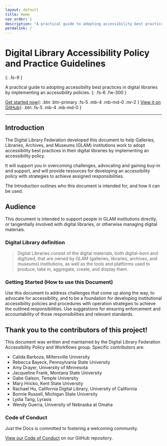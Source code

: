 ```yaml
---
layout: default
title: Home
nav_order: 1
description: "A practical guide to adopting accessibility best practices in digital libraries by implementing an accessibility policies."
permalink: /
---
```


# Digital Library Accessibility Policy and Practice Guidelines
{: .fs-9 }

A practical guide to adopting accessibility best practices in digital libraries by implementing an accessibility policies.
{: .fs-6 .fw-300 }

[Get started now](#introduction){: .btn .btn-primary .fs-5 .mb-4 .mb-md-0 .mr-2 }
[View it on GitHub][Guidelines repo]{: .btn .fs-5 .mb-4 .mb-md-0 }

---

## Introduction

The Digital Library Federation developed this document to help Galleries, Libraries, Archives, and Museums (GLAM) institutions work to adopt accessibility best practices in their digital libraries by implementing an accessibility policy. 

It will support you in overcoming challenges, advocating and gaining buy-in and support, and will provide resources for developing an accessibility policy with strategies to achieve assigned responsibilities. 

The Introduction outlines who this document is intended for, and how it can be used. 

## Audience

This document is intended to support people in GLAM institutions directly, or tangentially involved with digital libraries, or otherwise managing digital materials.

### Digital Library definition

> Digital Libraries consist of the digital materials, both digital-born and digitized, that are owned by GLAM (galleries, libraries, archives, and museums) institutions, as well as the tools and platforms used to produce, take in, aggregate, create, and display them. 

### Getting Started (How to use this Document)

Use this document to address challenges that come up along the way, to advocate for accessibility, and to be  a foundation for developing institutional accessibility policies and procedures with operation strategies to achieve the outlined responsibilities. Use suggestions for ensuring enforcement and accountability of those responsibilities and relevant standards.

## Thank you to the contributors of this project!

This document was written and maintained by the Digital Library Federation Accessibility Policy and Workflows group. Specific contributors are:

- Calida Barboza, Millersville University
- Rebecca Bayeck, Pennsylvania State University
- Amy Drayer, University of Minnesota
- Jacqueline Frank, Montana State University
- Gabe Galson, Temple University
- Mary Hricko, Kent State University
- Rachael Hu, California Digital Library, University of California
- Bonnie Russell, Michigan State University
- Lydia Tang, Lyrasis
- Wendy Guerra, University of Nebraska at Omaha

### Code of Conduct

Just the Docs is committed to fostering a welcoming community.

[View our Code of Conduct](https://github.com/clirdlf/DAWG-guidelines/tree/main/CODE_OF_CONDUCT.md) on our GitHub repository.


[Guidelines repo]: https://github.com/clirdlf/DAWG-guidelines/
